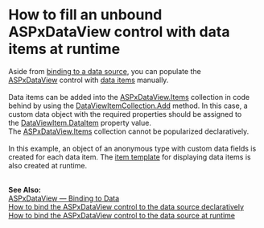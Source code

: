 # How to fill an unbound ASPxDataView control with data items at runtime


<p>Aside from <a href="http://help.devexpress.com/#AspNet/CustomDocument115695">binding to a data source</a>, you can populate the <a href="https://documentation.devexpress.com/#AspNet/clsDevExpressWebASPxDataViewtopic">ASPxDataView</a> control with <a href="http://help.devexpress.com/#AspNet/CustomDocument115725">data items</a> manually. <br><br>Data items can be added into the <a href="http://larix/ReferenceBrowserMain_16_1/LoadItem.aspx?Member=P%3aDevExpress.Web.ASPxDataView.Items&Template=MemberPropertyTopic">ASPxDataView.Items</a> collection in code behind by using the <a href="http://larix/ReferenceBrowserMain_16_1/LoadItem.aspx?Member=M%3aDevExpress.Web.DataViewItemCollection.Add&Template=MemberOverloadTopic">DataViewItemCollection.Add</a> method. In this case, a custom data object with the required properties should be assigned to the <a href="http://larix/ReferenceBrowserMain_16_1/LoadItem.aspx?Member=P%3aDevExpress.Web.DataViewItem.DataItem&Template=MemberPropertyTopic">DataViewItem.DataItem</a> property value. The <a href="http://larix/ReferenceBrowserMain_16_1/LoadItem.aspx?Member=P%3aDevExpress.Web.ASPxDataView.Items&Template=MemberPropertyTopic">ASPxDataView.Items</a> collection cannot be popularized declaratively.<br><br>In this example, an object of an anonymous type with custom data fields is created for each data item. The <a href="https://documentation.devexpress.com/#AspNet/DevExpressWebASPxDataView_ItemTemplatetopic">item template</a> for displaying data items is also created at runtime.</p>
<br><strong>See Also:<br></strong><a href="http://help.devexpress.com/#AspNet/CustomDocument115695">ASPxDataView — Binding to Data</a><br><a href="https://www.devexpress.com/Support/Center/p/T358208">How to bind the ASPxDataView control to the data source declaratively</a><br><a href="https://www.devexpress.com/Support/Center/p/T358210">How to bind the ASPxDataView</a><a href="https://www.devexpress.com/Support/Center/p/T358210"> c</a><a href="https://www.devexpress.com/Support/Center/p/T358210">ontrol</a><a href="https://www.devexpress.com/Support/Center/p/T358210"> to the data</a><a href="https://www.devexpress.com/Support/Center/p/T358210"> sour</a><a href="https://www.devexpress.com/Support/Center/p/T358210">ce</a><a href="https://www.devexpress.com/Support/Center/p/T358210"> at runtime</a>

<br/>


